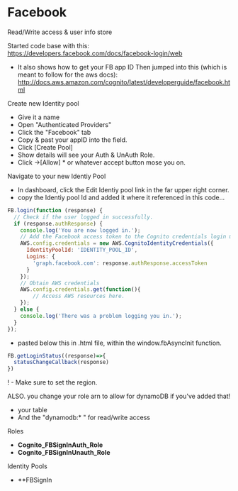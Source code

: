 # Facebook
Read/Write access & user info store


Started code base with this: https://developers.facebook.com/docs/facebook-login/web
- It also shows how to get your FB app ID
Then jumped into this (which is meant to follow for the aws docs): http://docs.aws.amazon.com/cognito/latest/developerguide/facebook.html

Create new Identity pool
- Give it a name
- Open "Authenticated Providers"
- Click the "Facebook" tab
- Copy & past your appID into the field.
- Click [Create Pool]
- Show details will see your Auth & UnAuth Role.
- Click ->[Allow] * or whatever accept button mose you on.

Navigate to your new Identiy Pool
- In dashboard, click the Edit Identiy pool link in the far upper right corner.
- copy the Identiy pool Id and added it where it referenced in this code...

```javascript
FB.login(function (response) {
  // Check if the user logged in successfully.
  if (response.authResponse) {
    console.log('You are now logged in.');
    // Add the Facebook access token to the Cognito credentials login map.
    AWS.config.credentials = new AWS.CognitoIdentityCredentials({
      IdentityPoolId: 'IDENTITY_POOL_ID',
      Logins: {
        'graph.facebook.com': response.authResponse.accessToken
      }
    });
    // Obtain AWS credentials
    AWS.config.credentials.get(function(){
        // Access AWS resources here.
    });
  } else {
    console.log('There was a problem logging you in.');
  }
});
```
- pasted below this in .html file, within the window.fbAsyncInit function.

```JavaScript
FB.getLoginStatus((response)=>{
  statusChangeCallback(response)
})
```
! - Make sure to set the region.

ALSO. you change your role arn to allow for dynamoDB if you've added that!
- your table
- And the "dynamodb:* " for read/write access











Roles
- **Cognito_FBSignInAuth_Role**
- **Cognito_FBSignInUnauth_Role**

Identity Pools
- **FBSignIn
